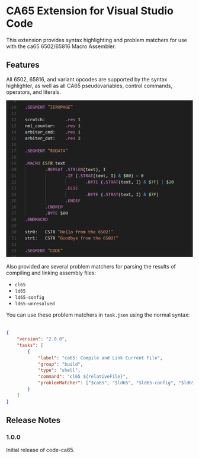 # CA65 Extension for Visual Studio Code

This extension provides syntax highlighting and problem matchers for use with the ca65 6502/65816 Macro Assembler.

## Features

All 6502, 65816, and variant opcodes are supported by the syntax highlighter, as well as all CA65 pseudovariables, control commands, operators, and literals.

![Syntax Highlighting](images/highlighting.png)

Also provided are several problem matchers for parsing the results of compiling and linking assembly files:

* `cl65`
* `ld65`
* `ld65-config`
* `ld65-unresolved`

You can use these problem matchers in `task.json` using the normal syntax:

```json

{
    "version": "2.0.0",
    "tasks": [
        {
            "label": "ca65: Compile and Link Current File",
            "group": "build",
            "type": "shell",
            "command": "cl65 ${relativeFile}",
            "problemMatcher": ["$ca65", "$ld65", "$ld65-config", "$ld65-unresolved"]
        }
    ]
}
```

## Release Notes

### 1.0.0

Initial release of code-ca65.